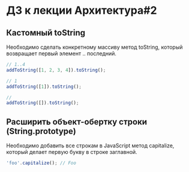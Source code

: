 # ДЗ к лекции Архитектура#2

## Кастомный toString

Необходимо сделать конкретному массиву метод toString, который возвращает первый элемент .. последний.

```js
// 1..4
addToString([1, 2, 3, 4]).toString();

// 1
addToString([1]).toString();

//
addToString([]).toString();
```

## Расширить объект-обертку строки (String.prototype)

Необходимо добавить все строкам в JavaScript метод capitalize, который делает первую букву в строке заглавной.

```js
'foo'.capitalize(); // Foo
```
